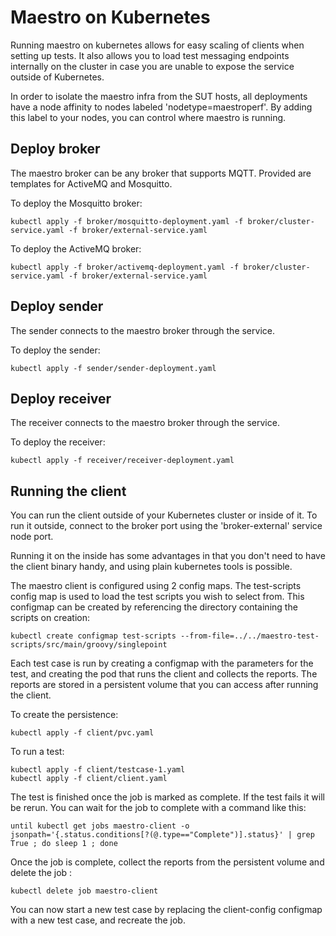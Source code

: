 # Maestro on Kubernetes

Running maestro on kubernetes allows for easy scaling of clients when setting up tests. It also
allows you to load test messaging endpoints internally on the cluster in case you are unable to
expose the service outside of Kubernetes.

In order to isolate the maestro infra from the SUT hosts, all deployments have a node affinity to
nodes labeled 'nodetype=maestroperf'. By adding this label to your nodes, you can control where
maestro is running.

## Deploy broker

The maestro broker can be any broker that supports MQTT. Provided are templates for ActiveMQ and
Mosquitto.

To deploy the Mosquitto broker:

    kubectl apply -f broker/mosquitto-deployment.yaml -f broker/cluster-service.yaml -f broker/external-service.yaml

To deploy the ActiveMQ broker:

    kubectl apply -f broker/activemq-deployment.yaml -f broker/cluster-service.yaml -f broker/external-service.yaml


## Deploy sender

The sender connects to the maestro broker through the service.

To deploy the sender:

    kubectl apply -f sender/sender-deployment.yaml

## Deploy receiver

The receiver connects to the maestro broker through the service.

To deploy the receiver:

    kubectl apply -f receiver/receiver-deployment.yaml

## Running the client

You can run the client outside of your Kubernetes cluster or inside of it. To run it outside,
connect to the broker port using the 'broker-external' service node port.

Running it on the inside has some advantages in that you don't need to have the client binary handy,
and using plain kubernetes tools is possible.

The maestro client is configured using 2 config maps. The test-scripts config map is used to load
the test scripts you wish to select from. This configmap can be created by referencing the directory
containing the scripts on creation:

    kubectl create configmap test-scripts --from-file=../../maestro-test-scripts/src/main/groovy/singlepoint

Each test case is run by creating a configmap with the parameters for the test, and creating the pod
that runs the client and collects the reports. The reports are stored in a persistent volume that
you can access after running the client.

To create the persistence:
    
    kubectl apply -f client/pvc.yaml

To run a test:

    kubectl apply -f client/testcase-1.yaml
    kubectl apply -f client/client.yaml

The test is finished once the job is marked as complete. If the test fails it will be rerun. You can wait for the job to complete with a command like this:

    until kubectl get jobs maestro-client -o jsonpath='{.status.conditions[?(@.type=="Complete")].status}' | grep True ; do sleep 1 ; done
    
Once the job is complete, collect the reports from the persistent volume and delete the job :

    kubectl delete job maestro-client

You can now start a new test case by replacing the client-config configmap with a new test case, and
recreate the job.
